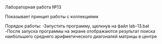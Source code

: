 Лабораторная работа №13

Показывает принцип работы с коллекциями

Порядок работы: 
-Запустить программу, щелкнув на файл lab-13.bat 
-После запуска программы на экране отображаются результат поиска наибольшего среднего арифметического диагоналей матрицы в центре
